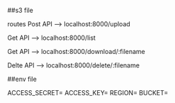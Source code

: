 ##s3 file 

routes
Post API --> localhost:8000/upload

Get API --> localhost:8000/list

Get API --> localhost:8000/download/:filename

Delte API --> localhost:8000/delete/:filename

##env file 

ACCESS_SECRET=
ACCESS_KEY=
REGION=
BUCKET=
